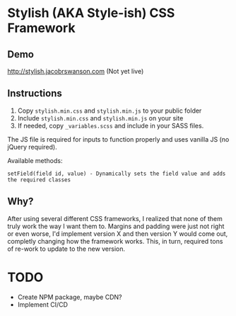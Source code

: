 # Stylish (AKA Style-ish) CSS Framework

## Demo

http://stylish.jacobrswanson.com (Not yet live)

## Instructions

1. Copy `stylish.min.css` and `stylish.min.js` to your public folder
2. Include `stylish.min.css` and `stylish.min.js` on your site
3. If needed, copy `_variables.scss` and include in your SASS files.

The JS file is required for inputs to function properly and uses vanilla JS (no jQuery required).

Available methods:

```
setField(field id, value) - Dynamically sets the field value and adds the required classes
```

## Why?

After using several different CSS frameworks, I realized that none of them truly work the way I want them to. Margins and padding were just not right or even worse, I'd implement version X and then version Y would come out, completly changing how the framework works. This, in turn, required tons of re-work to update to the new version.

# TODO

- Create NPM package, maybe CDN?
- Implement CI/CD

